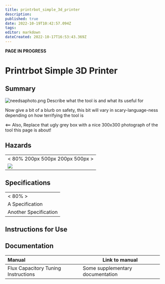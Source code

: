 ```yaml
---
title: printrbot_simple_3d_printer
description: 
published: true
date: 2022-10-19T10:42:57.094Z
tags: 
editor: markdown
dateCreated: 2022-10-17T16:53:43.369Z
---
```


**PAGE IN PROGRESS**

# Printrbot Simple 3D Printer

## Summary

<img src="/tools/toolphotos/needsaphoto.png" class="align-left" alt="needsaphoto.png" /> Describe what the tool is and what its useful for  
  
Now give a bit of a blurb on safety, this bit will vary in scary-language-ness depending on how terrifying the tool is  
  
\<== Also, Replace that ugly grey box with a nice 300x300 photograph of the tool this page is about!

## Hazards

|                                   |
|-----------------------------------|
| \< 80% 200px 500px 200px 500px \> |
| ![](/tools/hazards/generic.svg)   |

## Specifications

|                       |
|-----------------------|
| \< 80% \>             |
| A Specification       |
| Another Specification |

## Instructions for Use

## Documentation

| Manual                              | Link to manual                   |
|:------------------------------------|----------------------------------|
| Flux Capacitory Tuning Instructions | Some supplementary documentation |
